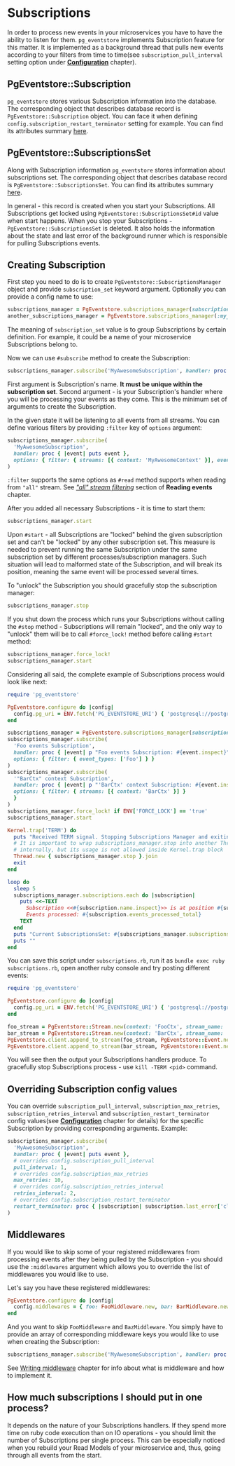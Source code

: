 # Subscriptions

In order to process new events in your microservices you have to have the ability to listen for them. `pg_eventstore` implements Subscription feature for this matter. It is implemented as a background thread that pulls new events according to your filters from time to time(see `subscription_pull_interval` setting option under [**Configuration**](configuration.md) chapter).

## PgEventstore::Subscription

`pg_eventstore` stores various Subscription information into the database. The corresponding object that describes database record is `PgEventstore::Subscription` object. You can face it when defining `config.subscription_restart_terminator` setting for example. You can find its attributes summary [here](https://rubydoc.info/gems/pg_eventstore/PgEventstore/Subscription).  

## PgEventstore::SubscriptionsSet

Along with Subscription information `pg_eventstore` stores information about subscriptions set. The corresponding object that describes database record is `PgEventstore::SubscriptionsSet`. You can find its attributes summary [here](https://rubydoc.info/gems/pg_eventstore/PgEventstore/SubscriptionsSet).

In general - this record is created when you start your Subscriptions. All Subscriptions get locked using `PgEventstore::SubscriptionsSet#id` value when start happens. When you stop your Subscriptions - `PgEventstore::SubscriptionsSet` is deleted. It also holds the information about the state and last error of the background runner which is responsible for pulling Subscriptions events.

## Creating Subscription

First step you need to do is to create `PgEventstore::SubscriptionsManager` object and provide `subscription_set` keyword argument. Optionally you can provide a config name to use:

```ruby
subscriptions_manager = PgEventstore.subscriptions_manager(subscription_set: 'SubscriptionsOfMyAwesomeMicroservice')
another_subscriptions_manager = PgEventstore.subscriptions_manager(:my_custom_config, subscription_set: 'SubscriptionsOfMyAwesomeMicroservice')
```

The meaning of `subscription_set` value is to group Subscriptions by certain definition. For example, it could be a name of your microservice Subscriptions belong to.

Now we can use `#subscribe` method to create the Subscription:

```ruby
subscriptions_manager.subscribe('MyAwesomeSubscription', handler: proc { |event| puts event })
```

First argument is Subscription's name. **It must be unique within the subscription set**. Second argument - is your Subscription's handler where you will be processing your events as they come. This is the minimum set of arguments to create the Subscription. 

In the given state it will be listening to all events from all streams. You can define various filters by providing `:filter` key of `options` argument:

```ruby
subscriptions_manager.subscribe(
  'MyAwesomeSubscription', 
  handler: proc { |event| puts event }, 
  options: { filter: { streams: [{ context: 'MyAwesomeContext' }], event_types: ['Foo', 'Bar'] } }
)
```

`:filter` supports the same options as `#read` method supports when reading from `"all"` stream. See [*"all" stream filtering*](reading_events.md#all-stream-filtering) section of **Reading events** chapter.

After you added all necessary Subscriptions - it is time to start them:

```ruby
subscriptions_manager.start
```

Upon `#start` - all Subscriptions are "locked" behind the given subscription set and can't be "locked" by any other subscription set. This measure is needed to prevent running the same Subscription under the same subscription set by different processes/subscription managers. Such situation will lead to malformed state of the Subscription, and will break its position, meaning the same event will be processed several times.

To "unlock" the Subscription you should gracefully stop the subscription manager:

```ruby
subscriptions_manager.stop
```

If you shut down the process which runs your Subscriptions without calling the `#stop` method - Subscriptions will remain "locked", and the only way to "unlock" them will be to call `#force_lock!` method before calling `#start` method:

```ruby
subscriptions_manager.force_lock!
subscriptions_manager.start
```

Considering all said, the complete example of Subscriptions process would look like next:

```ruby
require 'pg_eventstore'

PgEventstore.configure do |config|
  config.pg_uri = ENV.fetch('PG_EVENTSTORE_URI') { 'postgresql://postgres:postgres@localhost:5532/eventstore' }  
end

subscriptions_manager = PgEventstore.subscriptions_manager(subscription_set: 'MyAwesomeSubscriptions')
subscriptions_manager.subscribe(
  'Foo events Subscription', 
  handler: proc { |event| p "Foo events Subscription: #{event.inspect}" }, 
  options: { filter: { event_types: ['Foo'] } }
)
subscriptions_manager.subscribe(
  '"BarCtx" context Subscription',
  handler: proc { |event| p "'BarCtx' context Subscription: #{event.inspect}" }, 
  options: { filter: { streams: [{ context: 'BarCtx' }] } 
  }
)
subscriptions_manager.force_lock! if ENV['FORCE_LOCK'] == 'true'
subscriptions_manager.start

Kernel.trap('TERM') do
  puts "Received TERM signal. Stopping Subscriptions Manager and exiting..."
  # It is important to wrap subscriptions_manager.stop into another Thread, because it uses Thread::Mutex#synchronize
  # internally, but its usage is not allowed inside Kernel.trap block
  Thread.new { subscriptions_manager.stop }.join
  exit
end

loop do
  sleep 5
  subscriptions_manager.subscriptions.each do |subscription|
    puts <<~TEXT
      Subscription <<#{subscription.name.inspect}>> is at position #{subscription.current_position}. \
      Events processed: #{subscription.events_processed_total}
    TEXT
  end
  puts "Current SubscriptionsSet: #{subscriptions_manager.subscriptions_set}"
  puts ""
end
```

You can save this script under `subscriptions.rb`, run it as `bundle exec ruby subscriptions.rb`, open another ruby console and try posting different events:

```ruby
require 'pg_eventstore'

PgEventstore.configure do |config|
  config.pg_uri = ENV.fetch('PG_EVENTSTORE_URI') { 'postgresql://postgres:postgres@localhost:5532/eventstore' }
end

foo_stream = PgEventstore::Stream.new(context: 'FooCtx', stream_name: 'MyAwesomeStream', stream_id: '1')
bar_stream = PgEventstore::Stream.new(context: 'BarCtx', stream_name: 'MyAwesomeStream', stream_id: '1')
PgEventstore.client.append_to_stream(foo_stream, PgEventstore::Event.new(type: 'Foo', data: { foo: :bar }))
PgEventstore.client.append_to_stream(bar_stream, PgEventstore::Event.new(type: 'Foo', data: { foo: :bar }))
```

You will see then the output your Subscriptions handlers produce. To gracefully stop Subscriptions process - use `kill -TERM <pid>` command.

## Overriding Subscription config values

You can override `subscription_pull_interval`, `subscription_max_retries`, `subscription_retries_interval` and `subscription_restart_terminator` config values(see [**Configuration**](configuration.md) chapter for details) for the specific Subscription by providing corresponding arguments. Example:

```ruby
subscriptions_manager.subscribe(
  'MyAwesomeSubscription', 
  handler: proc { |event| puts event },
  # overrides config.subscription_pull_interval
  pull_interval: 1,
  # overrides config.subscription_max_retries
  max_retries: 10,
  # overrides config.subscription_retries_interval
  retries_interval: 2,
  # overrides config.subscription_restart_terminator
  restart_terminator: proc { |subscription| subscription.last_error['class'] == 'NoMethodError' }, 
)
```

## Middlewares

If you would like to skip some of your registered middlewares from processing events after they being pulled by the Subscription - you should use the `:middlewares` argument which allows you to override the list of middlewares you would like to use.

Let's say you have these registered middlewares:

```ruby
PgEventstore.configure do |config|
  config.middlewares = { foo: FooMiddleware.new, bar: BarMiddleware.new, baz: BazMiddleware.new }
end
```

And you want to skip `FooMiddleware` and `BazMiddleware`. You simply have to provide an array of corresponding middleware keys you would like to use when creating the Subscription:

```ruby
subscriptions_manager.subscribe('MyAwesomeSubscription', handler: proc { |event| puts event }, middlewares: %i[bar])
```

See [Writing middleware](writing_middleware.md) chapter for info about what is middleware and how to implement it.

## How much subscriptions I should put in one process?

It depends on the nature of your Subscriptions handlers. If they spend more time on ruby code execution than on IO operations - you should limit the number of Subscriptions per single process. This can be especially noticed when you rebuild your Read Models of your microservice and, thus, going through all events from the start.
